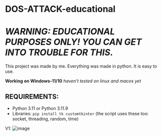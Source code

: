 # DOS-ATTACK-educational

# _WARNING: EDUCATIONAL PURPOSES ONLY! YOU CAN GET INTO TROUBLE FOR THIS._

This project was made by me. Everything was made in python. It is easy to use.

**Working on Windows-11/10** _haven't tested on linux and macos yet_

## REQUIREMENTS:
- Python 3.11 or Python 3.11.9
- Libraries: ``pip install tk customtkinter`` (the script uses these too: socket, threading, random, time)



V1: ![image](https://github.com/user-attachments/assets/c97cba96-0175-49bb-99d9-003b8818a502)
